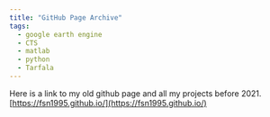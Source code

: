 ```yaml
---
title: "GitHub Page Archive"
tags:
  - google earth engine
  - CTS
  - matlab
  - python
  - Tarfala
---
```


Here is a link to my old github page and all my projects before 2021.
[https://fsn1995.github.io/](https://fsn1995.github.io/)